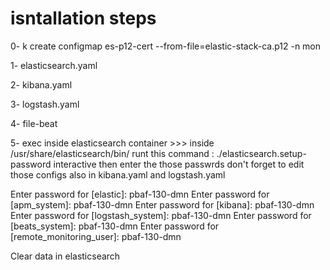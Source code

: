 
# isntallation steps 

0- k create configmap es-p12-cert --from-file=elastic-stack-ca.p12 -n mon 

1- elasticsearch.yaml

2- kibana.yaml

3- logstash.yaml

4- file-beat

5- exec inside elasticsearch container >>> inside /usr/share/elasticsearch/bin/  runt this command :
./elasticsearch.setup-password interactive 
then enter the those passwrds 
don't forget to edit those configs also in kibana.yaml and logstash.yaml
 

Enter password for [elastic]: 
pbaf-130-dmn
Enter password for [apm_system]: 
pbaf-130-dmn
Enter password for [kibana]: 
pbaf-130-dmn
Enter password for [logstash_system]: 
pbaf-130-dmn
Enter password for [beats_system]: 
pbaf-130-dmn
Enter password for [remote_monitoring_user]: 
pbaf-130-dmn


Clear data in elasticsearch
